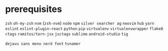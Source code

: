 # prerequisites
`zsh`
`oh-my-zsh`
`nvm` (`zsh-nvm`)
`node`
`npm`
`silver searcher ag`
`neovim`
`hub`
`yarn`
`eslint`
`eslint-plugin-react`
`python`
`pip`
`virtualenv`
`virtualenvwrapper`
`flake8`
`ctags`
`ramitos/tern-jsx`
`jsctags`
`sublime`
`android-studio`
`tig`

`dejavu sans mono nerd font`
`tvnamer`
